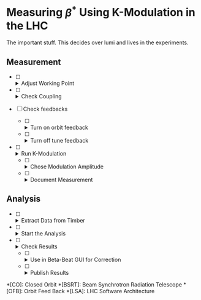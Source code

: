 # Measuring $\beta^{*}$ Using K-Modulation in the LHC

The important stuff.
This decides over lumi and lives in the experiments.

## Measurement

- [ ] <details class="nodeco"><summary>Adjust Working Point</summary>
      <p> The tunes should be moved to a working point with a large tune separation, such as $Q_x = 0.28 / Q_y = 0.31$, to allow for maximum modulation amplitude.
      </p></details>

- [ ] <details class="nodeco"><summary>Check Coupling</summary>
      <p> Perform quick check for $|C^{-}|$ to avoid influence from a possible closest tune approach.
      Also check for any unwanted local coupling bumps around the modulated quadrupole.
      </p></details>

- [ ] Check feedbacks

    - [ ] <details class="nodeco"><summary>Turn on orbit feedback</summary>
        <p>In case of any (design) orbit excursion in the quadrupoles, enable orbit feedback to avoid a change of the CO around the ring.
        Caveat: for the determination of the crossing angles, orbit feedback should be off.
        </p></details>

    - [ ] <details class="nodeco"><summary>Turn off tune feedback</summary>
        <p> Otherwise modulation and feedback would work against each other.
        </p></details>

- [ ] <details class="nodeco"><summary>Run K-Modulation</summary>
      <p> Fire up the [K-Mod application][kmod_app].
       There two options are available:
      - IP Modulation : Runs a modulation on both quadrupoles closest to the selected IP.
      - Single circuit modulation : Runs a modulation on a selected quadrupole circuit (used for measuring the beta-functions in IR4, where BSRT is located).
      </p>
      </details>

    - [ ] <details class="nodeco"><summary>Chose Modulation Amplitude</summary>
        <p> Choose a modulation current such that the change in tune is roughly 0.01.
        This can either be done by looking up old shifts with similar optics or by increasing the amplitude until satisfactory tune change is observed.
        Modulation frequency is chosen by the system, with higher modulation amplitude resulting in lower modulation frequency.
        </p></details>

    - [ ] <details class="nodeco"><summary>Document Measurement</summary>
        <p> As no automatic logging of the modulation is implemented for now, parameters should be logged in the logbook.
        Parameters to log are: `Starttime`, `Endtime`, `Modulation current`, `IP`, other comments such as $\beta^{*}$, status of the `OFB`, is significant tunejitter/-jump observed.
        </p></details>

## Analysis

- [ ] <details class="nodeco"><summary>Extract Data from Timber</summary>
      <p> After the analysis, a window should open to allow for extraction of the data from `Timber`.
      Alternatively, `Extract previous trim` can be used.
      Saving in a separate directory with a descriptive name is recommended (e.g. `Kmod_IPX_beta_beforeCorrection_starttime`) and should be added to the modulation logbook entry.
      </p></details>

- [ ] <details class="nodeco"><summary>Start the Analysis</summary>
      <p> Run the python codes on the extracted Timber data to get the $\beta$ you need.
      As of now, only the Kmod analysis from `Beta-Beat.src` can be called from the K-Modulation GUI for the case of an analysis of an IP-Modulation.
      Codes and some documentation may be found [for `Python2`][kmod_python2]{target=_blank} and [for `Python3`][kmod_python3]{target=_blank}.
      </p></details>

- [ ] <details class="nodeco"><summary>Check Results</summary>
      <p> The results of the analysis should be located in the previously specified working directory and can be checked by eye using a text editor of choice.
      </p></details>

    - [ ] <details class="nodeco"><summary>Use in Beta-Beat GUI for Correction</summary>
        <p> Using this [script][get_kmod_files_python2]{target=_blank}, the results can be brought in a form which is readable for the BBGUI and can then be used to calculate a correction.
        </p></details>

    - [ ] <details class="nodeco"><summary>Publish Results</summary>
        <p> If results are satisfactory, both `Python2` and `Python3` should create a file called `lsa_results.tfs`, which can be uploaded using the LSA optics uploader for other users to access data.
        </p></details>


*[CO]: Closed Orbit
*[BSRT]: Beam Synchrotron Radiation Telescope
*[OFB]: Orbit Feed Back
*[LSA]: LHC Software Architecture

[kmod_app]: ../guis/kmod/gui.md
[get_kmod_files_python2]: https://github.com/pylhc/Beta-Beat.src/blob/master/kmod/gui2beta/get_kmod_files.py
[kmod_python2]: https://github.com/pylhc/Beta-Beat.src/blob/master/kmod/gui2beta/gui2kmod.py
[kmod_python3]: https://github.com/pylhc/omc3/blob/master/omc3/run_kmod.py
